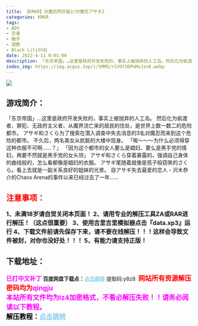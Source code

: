 ```yaml
---
title: 【KRKR】对魔忍阿莎姬2/対魔忍アサギ2
categories: KRKR
tags:
- ADV
- 忍者
- 触手
- 调教
- Black Lilith社
date: 2022-4-11 0:01:00
description: 「东京帝国」…这里是政府开发失败的，事实上被抛弃的人工岛。然后化为偷渡者、罪犯、无政府主义者、从魔界流亡来的居民的住处，是世界上数一数二的危险都市。
index_img: https://img.acgus.top/i/SMMS/rS39t5DPwMxJzn6.webp
---
```

![](https://img.acgus.top/i/SMMS/rS39t5DPwMxJzn6.webp)
## 游戏简介：
「东京帝国」…这里是政府开发失败的，事实上被抛弃的人工岛。
然后化为偷渡者、罪犯、无政府主义者、从魔界流亡来的居民的住处，是世界上数一数二的危险都市。
アサギ和さくら为了搜索在潜入调查中失去消息的3名对魔忍而来到这个危险的都市。
不久后，两名美女从肮脏的大楼中现身。
「唉～～～为什么必须得穿这种衣服不可啊……？」
「因为这个都市的女人要么是娼妇、要么是黑手党的情妇，再要不然就是黑手党的女头领」
アサギ和さくら穿着暴露的，强调自己身体的曲线般的，怎么看都像是娼妇的衣服。
アサギ尾随着就像是孩子般窃笑的さくら。看上去就是一副关系良好的姐妹的光景。
自アサギ失去最爱的恋人・沢木恭介的Chaos Arena的事件以来已经过去了一年……
<br>



## <font color=#FF0000 >注意事项：</font>
<font size=3><b>1、未满18岁请自觉关闭本页面！
2、请用专业的解压工具ZA或RAR进行解压！（这点很重要）
3、使用吉里吉里模拟器点击『data.xp3』运行
4、下载文件前请先保存下来，请不要在线解压！！！这样会导致文件被封，对你也没好处！！！
5、有能力请支持正版！</b></font>

## 下载地址：
<font color=#FF00FF size=3><b>已打中文补丁</b></font>
<b>百度网盘下载点：</b><a href="https://pan.baidu.com/s/1Zm6Ozm2dUG0wSJFWi5NC1Q?pwd=y8z8" style="color: #87CEEB;"><b>点击跳转</b></a> 提取码:y8z8
<a style="padding: 0" href="https://post.qingju.org/AD/"><img style="max-width:100%" src="https://img.acgus.top/i/2024/07/478f689b8021d8d499ab43d21acf137a.gif" alt=""></a>
<b><font color=#FF0000 size=4>网站所有资源解压密码均为</b></font><b><font color=#FF00FF size=4>qingju</font><font color=#FF0000 ></font></b><br><b><font color=#FF00FF size=4>本站所有文件均为lz4加密格式，不看必解压失败！！请务必阅读以下教程。</b></font><br><b><font color=#000 size=4>解压教程：</b><a href="https://post.qingju.org/tutorial/000/" style="color: #87CEEB;"><b>点击跳转</b></a>
